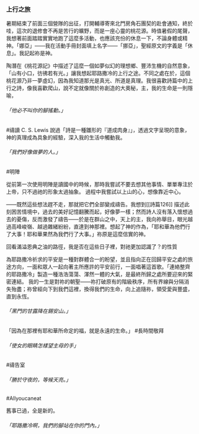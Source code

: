### 上行之旅

暑期結束了前面三個營隊的出征，打開輔導寄來北門房角石團契的赴會通知，終於哇，這次的退修會不再是苦行的曠野，而是一座心靈的桃花源。時值暑假的尾聲，我想著前面踏踏實實地跑了這麼多活動，也應該充份的休息一下，不論身體或精神。「娜亞」——我在活動手冊封面填上名字——「挪亞」，聖經原文的字義是「休息」。我記起祢是神。

陶潛在《桃花源記》中描述了這麼一個如夢似幻的理想鄉、豐沛生機的自然意象，「山有小口，彷彿若有光。」讓我想起耶路撒冷的上行之途。不同之處在於，這個桃花源乃非一夢虛幻，因為我知道那光是真光、所道是真理。我很喜歡詩篇中的上行之詩，像我喜歡爬山，說不定就像關於祢創造的大奧秘，主，我的生命是一則隱喻，
###### 「他必不叫你的腳搖動。」
#禱讀 
C. S. Lewis 說過「詩是一種雛形的『道成肉身』」，透過文字呈現的意象，神的真理成為具象的經驗，深入我的生活中觸動我。

###### 「我們好像做夢的人。」
#明陣

從前第一次使用明陣是讀國中的時候，那時我嘗試不要去想其他事情、單單專注於上帝，只不過祂的形象太過抽象。
過程中我嘗試以上山的心，想像靠近中心。

——既然這些想法趕不走，那就把它們全部變成禱告。我想到[[詩篇126]] 描述此刻困苦情境中，過去的美好記憶翻騰而起，好像夢一樣；然而詩人沒有落入懷想過去的憂傷，反而激發了禱告——於是在群山之中，天上的主，我向祢舉目，眼光越過高峰峻嶺、越過雜緒紛紛，直達到神那裡。想起了神的作為，「耶和華為他們行了大事！耶和華果然為我們行了大事。」祢原是這麼信實的神。

回看滿溢恩典之油的路徑，我是否在這些日子裡，對祂更加認識了？的性質

為耶路撒冷祈求的平安是一種對群體合一的盼望，並且指向正在回歸平安之處的旅途方向，一面和眾人一起向著主所應許的平安前行，一面唱著這首歌。「連絡整齊的耶路撒冷」製造一種浩浩蕩蕩、渾然一體的大氣，是最終所歸之處所要迎來的緊密連結。 我的一生是對祢的朝聖——祢打破原有的階級秩序，所有界線與分隔消失殆盡；祢曾經向下到我們這裡，換得我們的生命，向上追隨祢，領受愛與豐盛，直到永恆。


###### 「黑門的甘露降在錫安山。」

「因為在那裡有耶和華所命定的福，就是永遠的生命。」
#長時間敬拜

###### 「使女的眼睛怎樣望主母的手」
#禱告室



###### 「勝於守夜的，等候天亮。」
#Allyoucaneat


舊事已過，全是新的。

###### 「耶路撒冷啊，我們的腳站在你的門內。」

